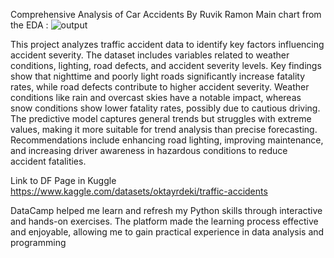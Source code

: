 Comprehensive Analysis of Car Accidents 
By Ruvik Ramon
Main chart from the EDA :
![output](https://github.com/user-attachments/assets/e2d8edf4-9541-43aa-9f9d-b33103791e8e)

This project analyzes traffic accident data to identify key factors influencing accident severity. 
The dataset includes variables related to weather conditions, lighting, road defects, and accident severity levels.
Key findings show that nighttime and poorly light roads significantly increase fatality rates, while road defects contribute to higher accident severity. 
Weather conditions like rain and overcast skies have a notable impact, whereas snow conditions show lower fatality rates, possibly due to cautious driving. 
The predictive model captures general trends but struggles with extreme values, making it more suitable for trend analysis than precise forecasting. 
Recommendations include enhancing road lighting, improving maintenance, and increasing driver awareness in hazardous conditions to reduce accident fatalities.

Link to DF Page in Kuggle
https://www.kaggle.com/datasets/oktayrdeki/traffic-accidents

DataCamp helped me learn and refresh my Python skills through interactive and hands-on exercises. 
The platform made the learning process effective and enjoyable, allowing me to gain practical experience in data analysis and programming
